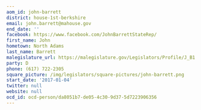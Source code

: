 ```yaml
---
aom_id: john-barrett
district: house-1st-berkshire
email: john.barrett@mahouse.gov
end_date: ''
facebook: https://www.facebook.com/JohnBarrettStateRep/
first_name: John
hometown: North Adams
last_name: Barrett
malegislature_url: https://malegislature.gov/Legislators/Profile/J_B1
party: D
phone: (617) 722-2305
square_picture: /img/legislators/square-pictures/john-barrett.png
start_date: '2017-01-04'
twitter: null
website: null
ocd_id: ocd-person/da8051b7-de05-4c30-9d37-5d7223906356
---
```


